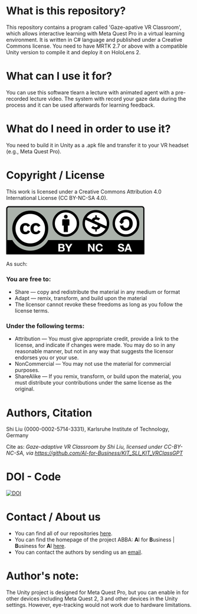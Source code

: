 # What is this repository?
This repository contains a program called 'Gaze-apative VR Classroom', which allows interactive learning with Meta Quest Pro in a virtual learning environment. It is written in C# language and published under a Creative Commons license. You need to have MRTK 2.7 or above with a compatible Unity version to compile it and deploy it on HoloLens 2.

# What can I use it for?
You can use this software tlearn a lecture with animated agent with a pre-recorded lecture video. The system with record your gaze data during the process and it can be used afterwards for learning feedback.

# What do I need in order to use it?
You need to build it in Unity as a .apk file and transfer it to your VR headset (e.g., Meta Quest Pro).

# Copyright / License
This work is licensed under a Creative Commons Attribution 4.0 International License (CC BY-NC-SA 4.0).

![](CC-BY-NC-SA.jpg)
 
As such:

### You are free to:
* Share — copy and redistribute the material in any medium or format
* Adapt — remix, transform, and build upon the material
* The licensor cannot revoke these freedoms as long as you follow the license terms.

### Under the following terms:
* Attribution — You must give appropriate credit, provide a link to the license, and indicate if changes were made. You may do so in any reasonable manner, but not in any way that suggests the licensor endorses you or your use.
* NonCommercial — You may not use the material for commercial purposes.
* ShareAlike — If you remix, transform, or build upon the material, you must distribute your contributions under the same license as the original.


# Authors, Citation
Shi Liu {0000-0002-5714-3331}, Karlsruhe Institute of Technology, Germany

Cite as:
_Gaze-adaptive VR Classroom by Shi Liu, licensed under CC-BY-NC-SA, via https://github.com/AI-for-Business/KIT_SLI_KIT_VRClassGPT_

# DOI - Code
[![DOI](https://zenodo.org/badge/DOI/10.5281/zenodo.14135816.svg)](https://zenodo.org/doi/10.5281/zenodo.14135816)

# Contact / About us
* You can find all of our repositories [here](https://github.com/orgs/AI-for-Business/repositories).
* You can find the homepage of the project ABBA: **A**I for **B**usiness | **B**usiness for **A**I
[here](https://abba-project.de/).
* You can contact the authors by sending us an [email](mailto:shi.liu@kit.edu).

# Author's note:
The Unity project is designed for Meta Quest Pro, but you can enable in for other devices including Meta Quest 2, 3 and other devices in the Unity settings. 
However, eye-tracking would not work due to hardware limitations.
